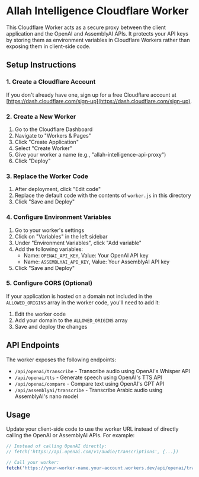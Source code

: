 # Allah Intelligence Cloudflare Worker

This Cloudflare Worker acts as a secure proxy between the client application and the OpenAI and AssemblyAI APIs. It protects your API keys by storing them as environment variables in Cloudflare Workers rather than exposing them in client-side code.

## Setup Instructions

### 1. Create a Cloudflare Account
If you don't already have one, sign up for a free Cloudflare account at [https://dash.cloudflare.com/sign-up](https://dash.cloudflare.com/sign-up).

### 2. Create a New Worker
1. Go to the Cloudflare Dashboard
2. Navigate to "Workers & Pages"
3. Click "Create Application"
4. Select "Create Worker"
5. Give your worker a name (e.g., "allah-intelligence-api-proxy")
6. Click "Deploy"

### 3. Replace the Worker Code
1. After deployment, click "Edit code"
2. Replace the default code with the contents of `worker.js` in this directory
3. Click "Save and Deploy"

### 4. Configure Environment Variables
1. Go to your worker's settings
2. Click on "Variables" in the left sidebar
3. Under "Environment Variables", click "Add variable"
4. Add the following variables:
   - Name: `OPENAI_API_KEY`, Value: Your OpenAI API key
   - Name: `ASSEMBLYAI_API_KEY`, Value: Your AssemblyAI API key
5. Click "Save and Deploy"

### 5. Configure CORS (Optional)
If your application is hosted on a domain not included in the `ALLOWED_ORIGINS` array in the worker code, you'll need to add it:
1. Edit the worker code
2. Add your domain to the `ALLOWED_ORIGINS` array
3. Save and deploy the changes

## API Endpoints

The worker exposes the following endpoints:

- `/api/openai/transcribe` - Transcribe audio using OpenAI's Whisper API
- `/api/openai/tts` - Generate speech using OpenAI's TTS API
- `/api/openai/compare` - Compare text using OpenAI's GPT API
- `/api/assemblyai/transcribe` - Transcribe Arabic audio using AssemblyAI's nano model

## Usage

Update your client-side code to use the worker URL instead of directly calling the OpenAI or AssemblyAI APIs. For example:

```javascript
// Instead of calling OpenAI directly:
// fetch('https://api.openai.com/v1/audio/transcriptions', {...})

// Call your worker:
fetch('https://your-worker-name.your-account.workers.dev/api/openai/transcribe', {...})
```
